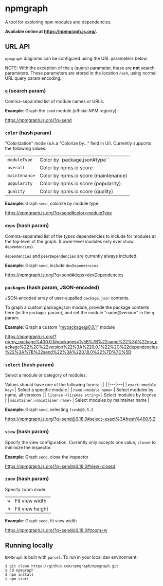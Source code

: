 # npmgraph

A tool for exploring npm modules and dependencies.

**Available online at https://npmgraph.js.org/.**

## URL API

`npmgraph` diagrams can be configured using the URL parameters below.

NOTE: With the exception of the `q`  (query) parameter, these are **not** search parameters.  These parameters are stored in the location _`hash`_, using normal URL query param encoding.

### `q` (search param)

Comma-separated list of module names or URLs.

**Example**: Graph the `send` module (official NPM registry):

https://npmgraph.js.org/?q=send

### `color` (hash param)

"Colorization" mode (a.k.a "Colorize by..." field in UI).  Currently supports the following values:

|   |   |
|---|---|
| `moduleType` | Color by `package.json#type`` |
| `overall` | Color by npms.io score |
| `maintenance` | Color by npms.io score (maintenance) |
| `popularity` | Color by npms.io score (popularity) |
| `quality` | Color by npms.io score (quality) |


**Example**: Graph `send`, colorize by module type:

https://npmgraph.js.org/?q=send#color=moduleType

### `deps`  (hash param)

Comma-separated list of the _types_ dependencies to include for modules at the top-level of the graph.  (Lower-level modules only ever show `dependencies`).

`dependencies` and `peerDependencies` are currently always included.

**Example**: Graph `send`, include `devDependencies`:

https://npmgraph.js.org/?q=send#deps=devDependencies

### `packages` (hash param, **JSON-encoded**)

JSON-encoded array of user-supplied `package.json` contents.

To graph a custom package.json module, provide the package contents here (in the `packages` param), and set the module "name@version" in the `q` param.

**Example**: Graph a custom "mypackage@0.0.1" module

https://npmgraph.js.org/?q=my_package%400.0.1#packages=%5B%7B%22name%22%3A%22my_package%22%2C%22version%22%3A%220.0.1%22%2C%22dependencies%22%3A%7B%22send%22%3A%220.18.0%22%7D%7D%5D

### `select` (hash param)

Select a module or category of modules.

Values should have one of the following forms:
|   |   |
|---|---|
| `exact:<module key>` | Select a specific module |
| `name:<module name>` | Select modules by name, all versions |
| `license:<license string>` | Select modules by license |
| `maintainer:<maintainer name>` | Select modules by maintainer name |

**Example**: Graph `send`, selecting `fresh@0.5.2`

https://npmgraph.js.org/?q=send@0.18.0#select=exact%3Afresh%400.5.2

### `view` (hash param)

Specify the view configuration.  Currently only accepts one value, `closed` to minimize the inspector.

**Example**: Graph `send`, close the inspector

https://npmgraph.js.org/?q=send@0.18.0#view=closed

### `zoom` (hash param)

Specify zoom mode.

|   |   |
|---|---|
| `w` | Fit view width |
| `h` | Fit view height |

**Example**: Graph `send`, fit view width

https://npmgraph.js.org/?q=send@0.18.0#zoom=w


## Running locally

`NPMGraph` is built with `parcel`.  To run in your local dev environment:

```shell
$ git clone https://github.com/npmgraph/npmgraph.git
$ cd npmgraph
$ npm install
$ npm start
```
